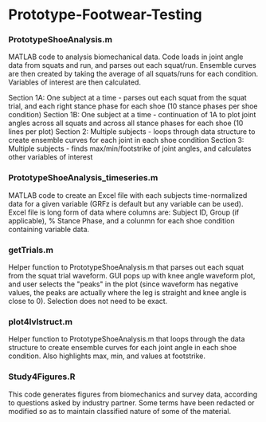 # Prototype-Footwear-Testing

### PrototypeShoeAnalysis.m
MATLAB code to analysis biomechanical data.  Code loads in joint angle data from squats and run, and parses out each squat/run.  Ensemble curves are then created by taking the average of all squats/runs for each condition.  Variables of interest are then calculated.

Section 1A: One subject at a time - parses out each squat from the squat trial, and each right stance phase for each shoe (10 stance phases per shoe condition)
Section 1B: One subject at a time - continuation of 1A to plot joint angles across all squats and across all stance phases for each shoe (10 lines per plot)
Section 2: Multiple subjects - loops through data structure to create ensemble curves for each joint in each shoe condition
Section 3: Multiple subjects - finds max/min/footstrike of joint angles, and calculates other variables of interest

### PrototypeShoeAnalysis_timeseries.m
MATLAB code to create an Excel file with each subjects time-normalized data for a given variable (GRFz is default but any variable can be used). Excel file is long form of data where columns are: Subject ID, Group (if applicable), % Stance Phase, and a colunmn for each shoe condition containing variable data.

### getTrials.m
Helper function to PrototypeShoeAnalysis.m that parses out each squat from the squat trial waveform.  GUI pops up with knee angle waveform plot, and user selects the "peaks" in the plot (since waveform has negative values, the peaks are actually where the leg is straight and knee angle is close to 0).  Selection does not need to be exact.

### plot4lvlstruct.m
Helper function to PrototypeShoeAnalysis.m that loops through the data structure to create ensemble curves for each joint angle in each shoe condition.  Also highlights max, min, and values at footstrike.

### Study4Figures.R
This code generates figures from biomechanics and survey data, according to questions asked by industry partner. Some terms have been redacted or modified so as to maintain classified nature of some of the material.
